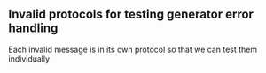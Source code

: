 ## Invalid protocols for testing generator error handling

Each invalid message is in its own protocol so that we can test them individually
